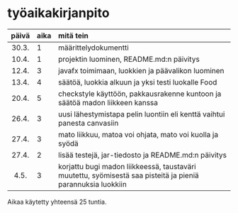 # työaikakirjanpito

| päivä | aika | mitä tein  |
| :----:|:-----| :-----|
| 30.3. | 1 | määrittelydokumentti |
| 10.4. | 1 | projektin luominen, README.md:n päivitys |
| 12.4. | 3 | javafx toimimaan, luokkien ja päävalikon luominen |
| 13.4. | 4 | säätöä, luokkia alkuun ja yksi testi luokalle Food |
| 20.4. | 5 | checkstyle käyttöön, pakkausrakenne kuntoon ja säätöä madon liikkeen kanssa |
| 26.4. | 3 | uusi lähestymistapa pelin luontiin eli kenttä vaihtui panesta canvasiin |
| 27.4. | 3 | mato liikkuu, matoa voi ohjata, mato voi kuolla ja syödä |
| 27.4. | 2 | lisää testejä, jar-tiedosto ja README.md:n päivitys |
| 4.5. | 3 | korjattu bugi madon liikkeessä, taustaväri muutettu, syömisestä saa pisteitä ja pieniä parannuksia luokkiin |

Aikaa käytetty yhteensä 25 tuntia.
